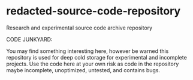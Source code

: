 # redacted-source-code-repository
Research and experimental source code archive repository

CODE JUNKYARD:

You may find something interesting here, however be warned this repository is used for deep cold storage for experimental and incomplete projects. Use the code here at your own risk as code in the repository maybe incomplete, unoptimized, untested, and contains bugs. 
